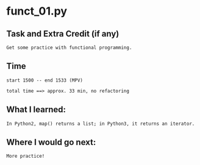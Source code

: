 # funct_01.py

## Task and Extra Credit (if any)
    Get some practice with functional programming.

## Time
    start 1500 -- end 1533 (MPV)

    total time ==> approx. 33 min, no refactoring

## What I learned:
    In Python2, map() returns a list; in Python3, it returns an iterator.

## Where I would go next:
    More practice!
